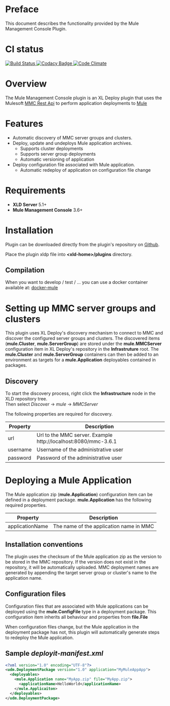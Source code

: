 # Preface #
 
This document describes the functionality provided by the Mule Management Console Plugin.

# CI status #

[![Build Status][xld-mule-mc-travis-image] ][xld-mule-mc-travis-url]
[![Codacy Badge][xld-mule-mc-codacy-image] ][xld-mule-mc-codacy-url]
[![Code Climate][xld-mule-mc-code-climate-image] ][xld-mule-mc-code-climate-url]

[xld-mule-mc-travis-image]: https://travis-ci.org/xebialabs-community/xld-mule-mc-plugin.svg?branch=master
[xld-mule-mc-travis-url]: https://travis-ci.org/xebialabs-community/xld-mule-mc-plugin
[xld-mule-mc-codacy-image]: https://api.codacy.com/project/badge/grade/e0498b0b3deb4fb3941b954454f46c08
[xld-mule-mc-codacy-url]: https://www.codacy.com/app/joris-dewinne/xld-mule-mc-plugin
[xld-mule-mc-code-climate-image]: https://codeclimate.com/github/xebialabs-community/xld-mule-mc-plugin/badges/gpa.svg
[xld-mule-mc-code-climate-url]: https://codeclimate.com/github/xebialabs-community/xld-mule-mc-plugin


# Overview #

The Mule Management Console plugin is an XL Deploy plugin that uses the Mulesoft [MMC Rest Api](https://docs.mulesoft.com/mule-management-console/v/3.7/rest-api-reference) to perform application deployments to [Mule](https://www.mulesoft.com/platform/mule)

# Features #

* Automatic discovery of MMC server groups and clusters.
* Deploy, update and undeploys Mule application archives.
	* Supports cluster deployments
	* Supports server group deployments
	* Automatic versioning of application
* Deploy configuration file associated with Mule application.
	* Automatic redeploy of application on configuration file change	

# Requirements #

* **XLD Server** 5.1+
* **Mule Management Console** 3.6+
		

# Installation #

Plugin can be downloaded directly from the plugin's repository on [Github](https://github.com/xebialabs-community/xld-mule-mc-plugin/releases).

Place the plugin xldp file into __&lt;xld-home&gt;/plugins__ directory.

## Compilation ##

When you want to develop / test / ... you can use a docker container available at:
[docker-mule](https://github.com/jdewinne/docker-mule)

# Setting up MMC server groups and clusters #

This plugin uses XL Deploy's discovery mechanism to connect to MMC and discover the configured server groups and clusters.  The discovered items (__mule.Cluster__, __mule.ServerGroup__) are stored under the __mule.MMCServer__ configuration item in XL Deploy's repository in the __Infrastruture__ root. The __mule.Cluster__ and __mule.ServerGroup__ containers can then be added to an environment as targets for a __mule.Application__ deployables contained in packages.

## Discovery ##

To start the discovery process, right click the __Infrastructure__ node in the XLD repository tree.  
Then select _Discover_ -> _mule_ -> _MMCServer_

The following properties are required for discovery.

| Property | Description |
| -------- | ----------- |
| url   | Url to the MMC server. Example http://localhost:8080/mmc-3.6.1 |
| username | Username of the administrative user |
| password | Password of the administrative user |


# Deploying a Mule Application #

The Mule application zip (__mule.Application__) configuration item can be defined in a deployment package. __mule.Application__ has the following required properties.

| Property | Description | 
| -------- | ----------- |
| applicationName | The name of the application name in MMC | 
         
## Installation conventions ##

The plugin uses the checksum of the Mule application zip as the version to be stored in the MMC repository. If the version does not exist in the repository, it will be automatically uploaded.  MMC deployment names are generated by appending the target server group or cluster's name to the application name.

## Configuration files ##

Configuration files that are associated with Mule applications can be deployed using the __mule.ConfigFile__ type in a deployment package.  This configuration item inherits all behaviour and properties from __file.File__

When configuration files change, but the Mule application in the deployment package has not, this plugin will automatically generate steps to redeploy the Mule application.

## Sample _deployit-manifest.xml_ ##

```xml
<?xml version="1.0" encoding="UTF-8"?>
<udm.DeploymentPackage version="1.0" application="MyMuleAppApp">
  <deployables>
    <mule.Application name="MyApp.zip" file="MyApp.zip">
      <applicationName>HelloWorld</applicationName>
    </mule.Applicaiton>
  </deployables>
</udm.DeploymentPackage>
```
